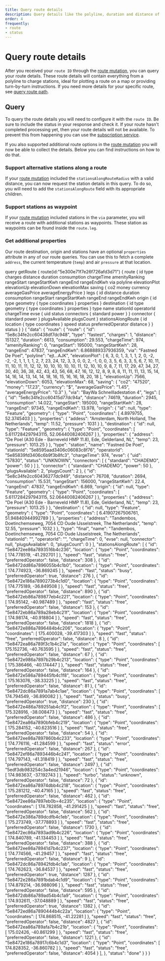 ```yaml
---
title: Query route details
description: Query details like the polyline, duration and distance of route 
order: 4
frequently: 
- route
- status
---
```


# Query route details
After you received your `route ID` through the [route mutation](/API-Reference/Routes/mutate-route), you can query your route details. These route details will contain everything from a polyline to charge stations, ideal for plotting a route on a map or providing turn-by-turn instructions. If you need more details for your specific route, see [query route path](/API-Reference/Routes/query-route-path-details).

<api-reference-actions example-url="https://examples.chargetrip.com/?id=route" url="https://playground.chargetrip.com/page=getRoute"></api-reference-actions>

## Query
To query the route details you will need to configure it with the `route ID`. Be sure to include the status in your response and check it. If your route hasn't completed processing yet, then your route details will not be available. To prevent this from happening you can use the [subscription service](/API-Reference/Routes/subscribe-to-route-updates).

If you also supported additional route options in the [route mutation](/API-Reference/Routes/mutate-route) you will now be able to collect the details. Below you can find instructions on how to do that.

### Support alternative stations along a route
If your [route mutation](/API-Reference/Routes/mutate-route) included the `stationsAlongRouteRadius` with a valid distance, you can now request the station details in this query. To do so, you will need to add the `stationsAlongRoute` field with its appropriate children.

### Support stations as waypoint
If your [route mutation](/API-Reference/Routes/mutate-route) included stations in the `via` parameter, you will receive a route with additional stations as waypoints. These station as waypoints can be found inside the `route.leg`.

### Get additional properties
Our route destination, origin and stations have an optional `properties` attribute in any of our route queries. You can use this to fetch a complete `address`, the current temperature (`temp`) and air `pressure` at that location. 

<schema name="route" :frequent="frequently"></schema>

<response error="route"></response>

<playground>
<code-block lang="graphql" type="query">					
query getRoute {
  route(id:"5e300e71f7e26f726afd3d71") {
    route {
      id
      type
      charges
      distance
      duration
      consumption
      chargeTime
      amenityRanking
      rangeStart
      rangeStartKwh
      rangeEnd
      rangeEndKwh
      via
      polyline
      elevationPlot
      elevationUp
      elevationDown
      elevationMax
      saving {
        co2
        money
        currency
        averageGasPrice
        averageEnergyPrice
      }
      legs {
        id
        distance
        duration
        consumption
        rangeStart
        rangeStartKwh
        rangeEnd
        rangeEndKwh
        origin {
          id
          type
          geometry {
            type
            coordinates
          }
          properties
        }
        destination {
          id
          type
          geometry {
            type
            coordinates
          }
          properties
        }
        type
        name
        stationId
        operatorId
        chargeTime
        evse {
          uid
          status
          connectors {
            standard
            power
          }
        }
        connector {
          standard
          power
        }
        plugsAvailable
        plugsCount
      }
      stationsAlongRoute {
        id
        location {
          type
          coordinates
        }
        speed
        status
        preferredOperator
        distance
      }
    }
    status
  }
}
</code-block>
<code-block lang="json" type="response">
{
  "data": {
    "route": {
      "route": {
        "id": "5e8c34fe2cc60438df7dc948",
        "type": "fastest",
        "charges": 1,
        "distance": 151327,
        "duration": 6613,
        "consumption": 29.553,
        "chargeTime": 974,
        "amenityRanking": 0,
        "rangeStart": 195000,
        "rangeStartKwh": 28,
        "rangeEnd": 47837,
        "rangeEndKwh": 6.868889337936359,
        "via": "Fastned De Poel",
        "polyline": "ejt...AJK",
        "elevationPlot": [
          6,
          3,
          0,
          1,
          3,
          1,
          1,
          2,
          0,
          -2,
          -2,
          -2,
          1,
          1,
          1,
          1,
          2,
          7,
          23,
          24,
          12,
          3,
          3,
          0,
          0,
          2,
          -1,
          0,
          0,
          3,
          5,
          6,
          3,
          3,
          5,
          6,
          7,
          10,
          11,
          11,
          10,
          11,
          11,
          12,
          12,
          10,
          10,
          10,
          10,
          10,
          11,
          12,
          10,
          10,
          9,
          8,
          7,
          11,
          17,
          29,
          47,
          34,
          27,
          30,
          40,
          36,
          38,
          42,
          43,
          43,
          56,
          68,
          47,
          16,
          12,
          12,
          8,
          9,
          8,
          8,
          11,
          11,
          11,
          13,
          15,
          14,
          14,
          16,
          14,
          13,
          14,
          14,
          18,
          16,
          15,
          16,
          16,
          18,
          20,
          18
        ],
        "elevationUp": 7566,
        "elevationDown": 6053,
        "elevationMax": 68,
        "saving": {
          "co2": "47520",
          "money": "17.23",
          "currency": "$",
          "averageGasPrice": "1.45",
          "averageEnergyPrice": "0.3"
        },
        "via": "BayWa Schnellladestation 4",
        "legs": [
          {
            "id": "5e8c34fe2cc60415d77dc94a",
            "distance": 74619,
            "duration": 2945,
            "consumption": 14.022,
            "rangeStart": 195000,
            "rangeStartKwh": 28,
            "rangeEnd": 97345,
            "rangeEndKwh": 13.978,
            "origin": {
              "id": null,
              "type": "Feature",
              "geometry": {
                "type": "Point",
                "coordinates": [
                  4.8979755,
                  52.3745403
                ]
              },
              "properties": {
                "addess": "Amsterdam, North Holland, The Netherlands",
                "temp": 11.52,
                "pressure": 1031
              }
            },
            "destination": {
              "id": null,
              "type": "Feature",
              "geometry": {
                "type": "Point",
                "coordinates": [
                  5.6117284297943115,
                  52.06440082406267
                ]
              },
              "properties": {
                "address": "De Poel (A30 Ede - Barneveld HMP 11.8), Ede, Gelderland, NL",
                "temp": 23,
                "pressure": 1013.25
              }
            },
            "type": "station",
            "name": "Fastned De Poel",
            "stationId": "5e8595aad3406c06083c8f76",
            "operatorId": "5e85839fd3406c6b9f3b8fc3",
            "chargeTime": 974,
            "evse": {
              "uid": "57830",
              "status": "UNKNOWN",
              "connectors": [
                {
                  "standard": "CHADEMO",
                  "power": 50
                }
              ]
            },
            "connector": {
              "standard": "CHADEMO",
              "power": 50
            },
            "plugsAvailable": 2,
            "plugsCount": 2
          },
          {
            "id": "5e8c34fe2cc60436277dc949",
            "distance": 76708,
            "duration": 2694,
            "consumption": 15.531,
            "rangeStart": 156000,
            "rangeStartKwh": 22.4,
            "rangeEnd": 47837,
            "rangeEndKwh": 6.869,
            "origin": {
              "id": null,
              "type": "Feature",
              "geometry": {
                "type": "Point",
                "coordinates": [
                  5.6117284297943115,
                  52.06440082406267
                ]
              },
              "properties": {
                "address": "De Poel (A30 Ede - Barneveld HMP 11.8), Ede, Gelderland, NL",
                "temp": 23,
                "pressure": 1013.25
              }
            },
            "destination": {
              "id": null,
              "type": "Feature",
              "geometry": {
                "type": "Point",
                "coordinates": [
                  6.41907267506761,
                  51.94840944992789
                ]
              },
              "properties": {
                "address": "Tandembos, Doetinchemseweg, 7054 CD Oude IJsselstreek, The Netherlands",
                "temp": 12.55,
                "pressure": 1032
              }
            },
            "type": "final",
            "name": "Tandembos, Doetinchemseweg, 7054 CD Oude IJsselstreek, The Netherlands",
            "stationId": "",
            "operatorId": "",
            "chargeTime": 0,
            "evse": null,
            "connector": null,
            "plugsAvailable": 0,
            "plugsCount": 0
          }
        ],
        "stationsAlongRoute": [
          {
            "id": "5e8472ee86a7893516b4c236",
            "location": {
              "type": "Point",
              "coordinates": [
                174.778519,
                -41.292701
              ]
            },
            "speed": "fast",
            "status": "free",
            "preferredOperator": false,
            "distance": 308
          },
          {
            "id": "5e8472dd86a7896055b4c1b0",
            "location": {
              "type": "Point",
              "coordinates": [
                174.774923,
                -36.869245
              ]
            },
            "speed": "fast",
            "status": "busy",
            "preferredOperator": true,
            "distance": 276
          },
          {
            "id": "5e8472e186a7890273b4c1d0",
            "location": {
              "type": "Point",
              "coordinates": [
                174.775189,
                -36.849508
              ]
            },
            "speed": "fast",
            "status": "free",
            "preferredOperator": false,
            "distance": 890
          },
          {
            "id": "5e8472eb86a789877eb4c221",
            "location": {
              "type": "Point",
              "coordinates": [
                174.95142,
                -40.987489
              ]
            },
            "speed": "fast",
            "status": "free",
            "preferredOperator": false,
            "distance": 153
          },
          {
            "id": "5e8472eb86a789a28eb4c21f",
            "location": {
              "type": "Point",
              "coordinates": [
                174.98174,
                -40.918804
              ]
            },
            "speed": "fast",
            "status": "free",
            "preferredOperator": false,
            "distance": 1818
          },
          {
            "id": "5e8472e886a7896484b4c206",
            "location": {
              "type": "Point",
              "coordinates": [
                175.400028,
                -39.417303
              ]
            },
            "speed": "fast",
            "status": "free",
            "preferredOperator": false,
            "distance": 8
          },
          {
            "id": "5e8472ea86a789f3c1b4c21a",
            "location": {
              "type": "Point",
              "coordinates": [
                175.152736,
                -40.763595
              ]
            },
            "speed": "fast",
            "status": "free",
            "preferredOperator": false,
            "distance": 67
          },
          {
            "id": "5e8472e986a7897b29b4c213",
            "location": {
              "type": "Point",
              "coordinates": [
                175.386466,
                -40.174447
              ]
            },
            "speed": "fast",
            "status": "free",
            "preferredOperator": false,
            "distance": 164
          },
          {
            "id": "5e8472e586a789445fb4c1f8",
            "location": {
              "type": "Point",
              "coordinates": [
                175.163076,
                -38.33225
              ]
            },
            "speed": "fast",
            "status": "free",
            "preferredOperator": false,
            "distance": 81
          },
          {
            "id": "5e8472dc86a7891a7ab4c1ae",
            "location": {
              "type": "Point",
              "coordinates": [
                174.794549,
                -36.890082
              ]
            },
            "speed": "fast",
            "status": "busy",
            "preferredOperator": true,
            "distance": 230
          },
          {
            "id": "5e8472e486a789251ab4c1f2",
            "location": {
              "type": "Point",
              "coordinates": [
                175.328916,
                -38.008473
              ]
            },
            "speed": "fast",
            "status": "free",
            "preferredOperator": false,
            "distance": 486
          },
          {
            "id": "5e8472ea86a7890bfeb4c219",
            "location": {
              "type": "Point",
              "coordinates": [
                175.284152,
                -40.623516
              ]
            },
            "speed": "fast",
            "status": "free",
            "preferredOperator": false,
            "distance": 54
          },
          {
            "id": "5e8472ee86a7897860b4c233",
            "location": {
              "type": "Point",
              "coordinates": [
                174.776116,
                -41.284599
              ]
            },
            "speed": "fast",
            "status": "error",
            "preferredOperator": false,
            "distance": 267
          },
          {
            "id": "5e8472ef86a7893446b4c241",
            "location": {
              "type": "Point",
              "coordinates": [
                174.797143,
                -41.318419
              ]
            },
            "speed": "fast",
            "status": "free",
            "preferredOperator": false,
            "distance": 2497
          },
          {
            "id": "5edf3db983254c3a4ed21946",
            "location": {
              "type": "Point",
              "coordinates": [
                174.983637,
                -37.192743
              ]
            },
            "speed": "turbo",
            "status": "unknown",
            "preferredOperator": false,
            "distance": 72
          },
          {
            "id": "5e8472ea86a78974dbb4c218",
            "location": {
              "type": "Point",
              "coordinates": [
                175.281212,
                -40.47165
              ]
            },
            "speed": "fast",
            "status": "free",
            "preferredOperator": false,
            "distance": 462
          },
          {
            "id": "5e8472ee86a7897eb0b=4c235",
            "location": {
              "type": "Point",
              "coordinates": [
                174.782858,
                -41.291425
              ]
            },
            "speed": "fast",
            "status": "free",
            "preferredOperator": false,
            "distance": 562
          },
          {
            "id": "5e8472e386a789dcdfb4c1eb",
            "location": {
              "type": "Point",
              "coordinates": [
                175.273749,
                -37.778893
              ]
            },
            "speed": "fast",
            "status": "free",
            "preferredOperator": false,
            "distance": 1730
          },
          {
            "id": "5e8472ec86a7893ad9b4c226",
            "location": {
              "type": "Point",
              "coordinates": [
                174.840789,
                -41.134453
              ]
            },
            "speed": "fast",
            "status": "free",
            "preferredOperator": false,
            "distance": 388
          },
          {
            "id": "5e8472ee86a78941d7b4c237",
            "location": {
              "type": "Point",
              "coordinates": [
                174.774566,
                -41.29457
              ]
            },
            "speed": "fast",
            "status": "free",
            "preferredOperator": false,
            "distance": 9
          },
          {
            "id": "5e8472dc86a78942fdb4c1ab",
            "location": {
              "type": "Point",
              "coordinates": [
                174.762623,
                -36.84537
              ]
            },
            "speed": "fast",
            "status": "free",
            "preferredOperator": true,
            "distance": 1287
          },
          {
            "id": "5e8472e286a7891bdab4c1d9",
            "location": {
              "type": "Point",
              "coordinates": [
                174.879214,
                -36.988096
              ]
            },
            "speed": "fast",
            "status": "free",
            "preferredOperator": false,
            "distance": 595
          },
          {
            "id": "5e8472db86a789ad54b4c1a9",
            "location": {
              "type": "Point",
              "coordinates": [
                174.932611,
                -37.048889
              ]
            },
            "speed": "fast",
            "status": "free",
            "preferredOperator": true,
            "distance": 1382
          },
          {
            "id": "5e8472ed86a7890444b4c22a",
            "location": {
              "type": "Point",
              "coordinates": [
                174.868515,
                -41.22281
              ]
            },
            "speed": "fast",
            "status": "free",
            "preferredOperator": false,
            "distance": 4827
          },
          {
            "id": "5e8472ea86a789afa7b4c21b",
            "location": {
              "type": "Point",
              "coordinates": [
                175.02426,
                -40.861299
              ]
            },
            "speed": "fast",
            "status": "free",
            "preferredOperator": false,
            "distance": 1221
          },
          {
            "id": "5e8472e186a78917c6b4c1d3",
            "location": {
              "type": "Point",
              "coordinates": [
                174.828352,
                -36.860782
              ]
            },
            "speed": "fast",
            "status": "free",
            "preferredOperator": false,
            "distance": 4054
          }
        ],
      },
      "status": "done"
    }
  }
}
</code-block>
</playground>
